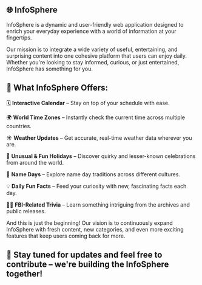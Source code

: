 ## 🌐 InfoSphere
InfoSphere is a dynamic and user-friendly web application designed to enrich your everyday experience with a world of information at your fingertips.

Our mission is to integrate a wide variety of useful, entertaining, and surprising content into one cohesive platform that users can enjoy daily. Whether you're looking to stay informed, curious, or just entertained, InfoSphere has something for you.

## 🧩 What InfoSphere Offers:

🗓️ **Interactive Calendar** – Stay on top of your schedule with ease.

🌍 **World Time Zones** – Instantly check the current time across multiple countries.

☀️ **Weather Updates** – Get accurate, real-time weather data wherever you are.

🎉 **Unusual & Fun Holidays** – Discover quirky and lesser-known celebrations from around the world.

📅 **Name Days** – Explore name day traditions across different cultures.

💡 **Daily Fun Facts** – Feed your curiosity with new, fascinating facts each day.

🕵️‍♂️ **FBI-Related Trivia** – Learn something intriguing from the archives and public releases.

And this is just the beginning! Our vision is to continuously expand InfoSphere with fresh content, new categories, and even more exciting features that keep users coming back for more.

## 🚀 Stay tuned for updates and feel free to contribute – we're building the InfoSphere together!
